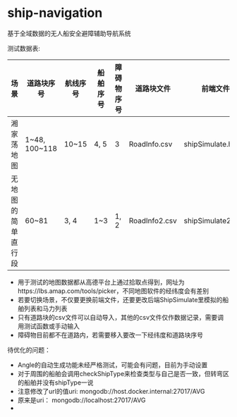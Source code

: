 # ship-navigation

基于全域数据的无人船安全避障辅助导航系统



测试数据表:

| 场景               | 道路块序号    | 航线序号 | 船舶序号 | 障碍物序号 | 道路块文件    | 前端文件           |
| ------------------ | ------------- | -------- | -------- | ---------- | ------------- | ------------------ |
| 湘家荡地图         | 1~48, 100~118 | 10~15    | 4, 5     | 3          | RoadInfo.csv  | shipSimulate.html  |
| 无地图的简单直行段 | 60~81         | 3, 4     | 1~3      | 1, 2       | RoadInfo2.csv | shipSimulate2.html |

* 用于测试的地图数据都从高德平台上通过拾取点得到，网址为https://lbs.amap.com/tools/picker，不同地图软件的经纬度会有差别
* 若要切换场景，不仅要更换前端文件，还要更改后端ShipSimulate里模拟的船舶列表和马力列表
* 只有道路块的csv文件可以自动导入，其他的csv文件仅作数据记录，需要调用测试函数或手动输入
* 障碍物目前都不在道路内，若需要移入要改一下经纬度和道路块序号



待优化的问题：

* Angle的自动生成功能未经严格测试，可能会有问题，目前为手动设置
* 对于周围的船舶会调用checkShipType来检查类型与自己是否一致，但转弯区的船舶并没有shipType一说
* 注意修改了url的值uri: mongodb://host.docker.internal:27017/AVG
* 原来是uri： mongodb://localhost:27017/AVG
* 